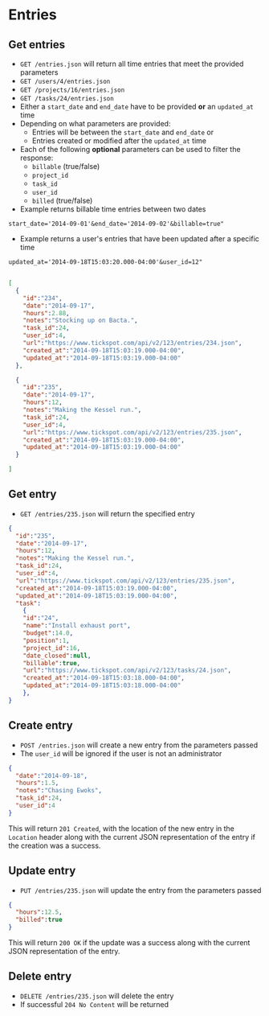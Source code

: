 Entries
========

Get entries
------------

* `GET /entries.json` will return all time entries that meet the provided parameters
* `GET /users/4/entries.json`
* `GET /projects/16/entries.json`
* `GET /tasks/24/entries.json`
* Either a ```start_date``` and ```end_date``` have to be provided **or** an ```updated_at``` time
* Depending on what parameters are provided:
  * Entries will be between the ```start_date``` and ```end_date``` or
  * Entries created or modified after the ```updated_at``` time
* Each of the following **optional** parameters can be used to filter the response:
  * ```billable``` (true/false)
  * ```project_id```
  * ```task_id```
  * ```user_id```
  * ```billed``` (true/false)
* Example returns billable time entries between two dates
```shell
start_date='2014-09-01'&end_date='2014-09-02'&billable=true"
```
* Example returns a user's entries that have been updated after a specific time
```shell
updated_at='2014-09-18T15:03:20.000-04:00'&user_id=12"
```

```json

[
  {
    "id":"234",
    "date":"2014-09-17",
    "hours":2.88,
    "notes":"Stocking up on Bacta.",
    "task_id":24,
    "user_id":4,
    "url":"https://www.tickspot.com/api/v2/123/entries/234.json",
    "created_at":"2014-09-18T15:03:19.000-04:00",
    "updated_at":"2014-09-18T15:03:19.000-04:00"
  },

  {
    "id":"235",
    "date":"2014-09-17",
    "hours":12,
    "notes":"Making the Kessel run.",
    "task_id":24,
    "user_id":4,
    "url":"https://www.tickspot.com/api/v2/123/entries/235.json",
    "created_at":"2014-09-18T15:03:19.000-04:00",
    "updated_at":"2014-09-18T15:03:19.000-04:00"
  }

]
```


Get entry
-----------

* `GET /entries/235.json` will return the specified entry

```json
{
  "id":"235",
  "date":"2014-09-17",
  "hours":12,
  "notes":"Making the Kessel run.",
  "task_id":24,
  "user_id":4,
  "url":"https://www.tickspot.com/api/v2/123/entries/235.json",
  "created_at":"2014-09-18T15:03:19.000-04:00",
  "updated_at":"2014-09-18T15:03:19.000-04:00",
  "task":
    {
    "id":"24",
    "name":"Install exhaust port",
    "budget":14.0,
    "position":1,
    "project_id":16,
    "date_closed":null,
    "billable":true,
    "url":"https://www.tickspot.com/api/v2/123/tasks/24.json",
    "created_at":"2014-09-18T15:03:18.000-04:00",
    "updated_at":"2014-09-18T15:03:18.000-04:00"
    },
}
```

Create entry
--------------

* `POST /entries.json` will create a new entry from the parameters passed
* The ```user_id``` will be ignored if the user is not an administrator

```json
{
  "date":"2014-09-18",
  "hours":1.5,
  "notes":"Chasing Ewoks",
  "task_id":24,
  "user_id":4
}
```

This will return `201 Created`, with the location of the new entry in the `Location` header along with the current JSON representation of the entry if the creation was a success.


Update entry
---------------

* `PUT /entries/235.json` will update the entry from the parameters passed

```json
{
  "hours":12.5,
  "billed":true
}
```

This will return `200 OK` if the update was a success along with the current JSON representation of the entry.

Delete entry
-------------

* `DELETE /entries/235.json` will delete the entry
* If successful `204 No Content` will be returned

